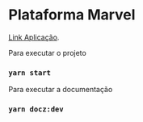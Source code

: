 # Plataforma Marvel

[Link Aplicação](https://plataforma-marvel.netlify.app/movies).

Para executar o projeto

### `yarn start`

Para executar a documentação

### `yarn docz:dev`
